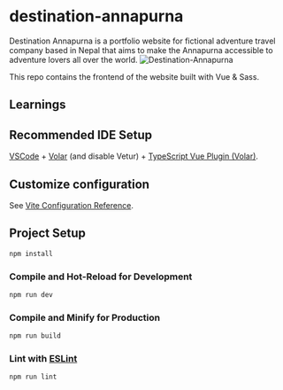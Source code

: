# destination-annapurna

Destination Annapurna is a portfolio website for fictional adventure travel company based in Nepal that aims to make the Annapurna accessible to adventure lovers all over the world.
![Destination-Annapurna](documentation/Destination%20Annapurna.png)

This repo contains the frontend of the website built with Vue & Sass.

## Learnings

## Recommended IDE Setup

[VSCode](https://code.visualstudio.com/) + [Volar](https://marketplace.visualstudio.com/items?itemName=Vue.volar) (and disable Vetur) + [TypeScript Vue Plugin (Volar)](https://marketplace.visualstudio.com/items?itemName=Vue.vscode-typescript-vue-plugin).

## Customize configuration

See [Vite Configuration Reference](https://vitejs.dev/config/).

## Project Setup

```sh
npm install
```

### Compile and Hot-Reload for Development

```sh
npm run dev
```

### Compile and Minify for Production

```sh
npm run build
```

### Lint with [ESLint](https://eslint.org/)

```sh
npm run lint
```
